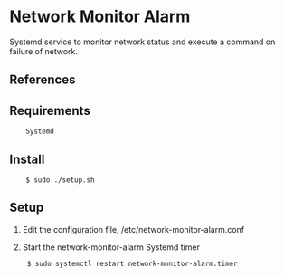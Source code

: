 # Network Monitor Alarm

Systemd service to monitor network status and execute a command on failure of network.

## References

## Requirements
        Systemd

## Install
        $ sudo ./setup.sh

## Setup
1. Edit the configuration file, /etc/network-monitor-alarm.conf

2. Start the network-monitor-alarm Systemd timer

        $ sudo systemctl restart network-monitor-alarm.timer